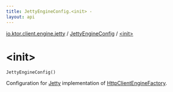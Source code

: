 ```yaml
---
title: JettyEngineConfig.<init> - 
layout: api
---
```


<div class='api-docs-breadcrumbs'><a href="../index.html">io.ktor.client.engine.jetty</a> / <a href="index.html">JettyEngineConfig</a> / <a href="./-init-.html">&lt;init&gt;</a></div>

# &lt;init&gt;

<div class="signature"><code><span class="identifier">JettyEngineConfig</span><span class="symbol">(</span><span class="symbol">)</span></code></div>

Configuration for <a href="../-jetty/index.html">Jetty</a> implementation of <a href="../../io.ktor.client.engine/-http-client-engine-factory/index.html">HttpClientEngineFactory</a>.

